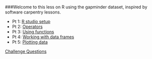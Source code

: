 
###Welcome to this less on R using the gapminder dataset, inspired by software carpentry lessons.

* Pt 1: [R studio setup](https://github.com/maglet/PDI-R-gapminder/blob/master/R-for-Beginners-pt-1.Rmd)  
* Pt 2: [Operators](https://github.com/maglet/PDI-R-gapminder/blob/master/R-for-Beginners-pt-2.Rmd)  
* Pt 3: [Using functions](https://github.com/maglet/PDI-R-gapminder/blob/master/R-for-Beginners-pt-3.Rmd)  
* Pt 4: [Working with data frames](https://github.com/maglet/PDI-R-gapminder/blob/master/R-for-Beginners-pt-4.Rmd)  
* Pt 5: [Plotting data](https://github.com/maglet/PDI-R-gapminder/blob/master/R-for-Beginners-pt-5.Rmd)  

[Challenge Questions](https://github.com/maglet/PDI-R-gapminder/blob/master/R-for-Beginners-Challenges.Rmd)

